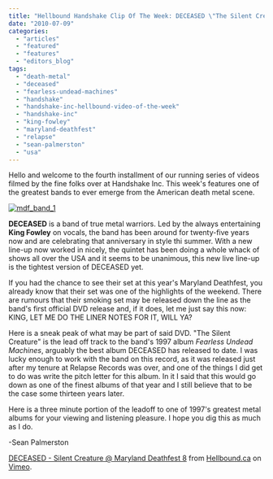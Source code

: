 ```yaml
---
title: "Hellbound Handshake Clip Of The Week: DECEASED \"The Silent Creature\" Live at MDF 2010"
date: "2010-07-09"
categories: 
  - "articles"
  - "featured"
  - "features"
  - "editors_blog"
tags: 
  - "death-metal"
  - "deceased"
  - "fearless-undead-machines"
  - "handshake"
  - "handshake-inc-hellbound-video-of-the-week"
  - "handshake-inc"
  - "king-fowley"
  - "maryland-deathfest"
  - "relapse"
  - "sean-palmerston"
  - "usa"
---
```


Hello and welcome to the fourth installment of our running series of videos filmed by the fine folks over at Handshake Inc. This week's features one of the greatest bands to ever emerge from the American death metal scene.

[![mdf_band_1](http://www.hellbound.ca/wp-content/uploads/2010/07/mdf_band_1-300x199.jpg "mdf_band_1")](http://www.hellbound.ca/wp-content/uploads/2010/07/mdf_band_1.jpg)

**DECEASED** is a band of true metal warriors. Led by the always entertaining **King Fowley** on vocals, the band has been around for twenty-five years now and are celebrating that anniversary in style thi summer. With a new line-up now worked in nicely, the quintet has been doing a whole whack of shows all over the USA and it seems to be unanimous, this new live line-up is the tightest version of DECEASED yet.

If you had the chance to see their set at this year's Maryland Deathfest, you already know that their set was one of the highlights of the weekend. There are rumours that their smoking set may be released down the line as the band's first official DVD release and, if it does, let me just say this now: KING, LET ME DO THE LINER NOTES FOR IT, WILL YA?

Here is a sneak peak of what may be part of said DVD. "The Silent Creature" is the lead off track to the band's 1997 album _Fearless Undead Machines_, arguably the best album DECEASED has released to date. I was lucky enough to work with the band on this record, as it was released just after my tenure at Relapse Records was over, and one of the things I did get to do was write the pitch letter for this album. In it I said that this would go down as one of the finest albums of that year and I still believe that to be the case some thirteen years later.

Here is a three minute portion of the leadoff to one of 1997's greatest metal albums for your viewing and listening pleasure. I hope you dig this as much as I do.

\-Sean Palmerston

[DECEASED - Silent Creature @ Maryland Deathfest 8](http://vimeo.com/13210726) from [Hellbound.ca](http://vimeo.com/hellbound) on [Vimeo](http://vimeo.com).
